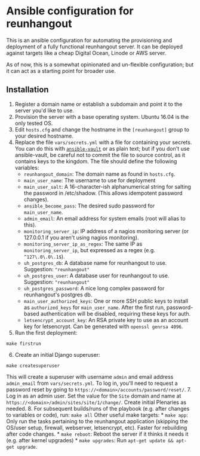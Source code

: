 # Ansible configuration for reunhangout

This is an ansible configuration for automating the provisioning and deployment
of a fully functional reunhangout server.  It can be deployed against targets
like a cheap Digital Ocean, Linode or AWS server.

As of now, this is a somewhat opinionated and un-flexible configuration; but it
can act as a starting point for broader use.

## Installation

1. Register a domain name or establish a subdomain and point it to the server you'd like to use.
2. Provision the server with a base operating system.  Ubuntu 16.04 is the only tested OS.
3. Edit `hosts.cfg` and change the hostname in the `[reunhangout]` group to
   your desired hostname.
4. Replace the file `vars/secrets.yml` with a file for containing your secrets.
   You can do this with
   [`ansible-vault`](https://docs.ansible.com/ansible/playbooks_vault.html) or
   as plain text; but if you don't use ansible-vault, be careful not to commit
   the file to source control, as it contains keys to the kingdom.  The file
   should define the following variables:
    * `reunhangout_domain`: The domain name as found in `hosts.cfg`.
    * `main_user_name`: The username to use for deployment
    * `main_user_salt`: A 16-character-ish alphanumerical string for salting
      the password in /etc/shadow. (This allows idempotent password changes).
    * `ansible_become_pass`: The desired sudo password for `main_user_name`.
    * `admin_email`: An email address for system emails (root will alias to this).
    * `monitoring_server_ip`: IP address of a nagios monitoring server (or
      127.0.0.1 if you aren't using nagios monitoring).
    * `monitoring_server_ip_as_regex`: The same IP as `monitoring_server_ip`,
      but expressed as a regex (e.g. `^127\.0\.0\.1$`).
    * `uh_postgres_db`: A database name for reunhangout to use.  Suggestion: `"reunhangout"`
    * `uh_postgres_user`: A database user for reunhangout to use. Suggestion: `"reunhangout"`
    * `uh_postgres_password`: A nice long complex password for reunhangout's postgres db.
    * `main_user_authorized_keys`: One or more SSH public keys to install as
      `authorized_keys` for `main_user_name`. After the first run,
      password-based authentication will be disabled, requiring these keys for
      auth.
    * `letsencrypt_account_key`: An RSA private key to use as an account key
      for letsencrypt. Can be generated with `openssl genrsa 4096`.
5. Run the first deployment:
  ```
  make firstrun
  ```
6. Create an initial Django superuser:
  ```
  make createsuperuser
  ```
  This will create a superuser with username `admin` and email address
  `admin_email` from `vars/secrets.yml`.  To log in, you'll need to request a
  password reset by going to `https://<domain>/accounts/password/reset/`.
7. Log in as an admin user. Set the value for the `Site` domain and name at
   `https://<domain>/admin/sites/site/1/change/`.  Create initial Plenaries as
   needed.
8. For subsequent builds/runs of the playbook (e.g. after changes to variables or code), run:
    ```
    make all
    ```
  Other useful make targets:
    * `make app`: Only run the tasks pertaining to the reunhangout application
      (skipping the OS/user setup, firewall, webserver, letsencrypt, etc).
      Faster for rebuilding after code changes.
    * `make reboot`: Reboot the server if it thinks it needs it (e.g. after kernel upgrades)
    * `make upgrades`: Run `apt-get update && apt-get upgrade`.
